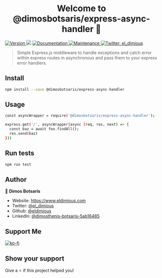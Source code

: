 <h1 align="center">Welcome to @dimosbotsaris/express-async-handler 👋</h1>
<p>
  <a href="https://www.npmjs.com/package/@dimosbotsaris/express-async-handler" target="_blank">
    <img alt="Version" src="https://img.shields.io/npm/v/@dimosbotsaris/express-async-handler.svg">
  </a>
  <img src="https://img.shields.io/badge/npm-%3E%3D7.13.0-blue.svg" />
  <a href="https://github.com/eldimious/express-async-handler#readme" target="_blank">
    <img alt="Documentation" src="https://img.shields.io/badge/documentation-yes-brightgreen.svg" />
  </a>
  <a href="https://github.com/eldimious/express-async-handler/graphs/commit-activity" target="_blank">
    <img alt="Maintenance" src="https://img.shields.io/badge/Maintained%3F-yes-green.svg" />
  </a>

  <a href="https://twitter.com/el_dimious" target="_blank">
    <img alt="Twitter: el_dimious" src="https://img.shields.io/twitter/follow/el_dimious.svg?style=social" />
  </a>
</p>

> Simple Express.js middleware to handle exceptions and catch error within express routes in asynchronous and pass them to your express error handlers.


## Install

```sh
npm install --save @dimosbotsaris/express-async-handler
```

## Usage

```sh
const asyncWrapper = require('@dimosbotsaris/express-async-handler');

express.get('/', asyncWrapper(async (req, res, next) => {
  const baz = await foo.findAll();
  res.send(baz)
}))
```

## Run tests

```sh
npm run test
```

## Author

👤 **Dimos Botsaris**

* Website: https://www.eldimious.com
* Twitter: [@el_dimious](https://twitter.com/el_dimious)
* Github: [@eldimious](https://github.com/eldimious)
* LinkedIn: [@dimosthenis-botsaris-5ab16485](https://www.linkedin.com/in/dimosthenis-botsaris-5ab16485/)

## Support Me

[![ko-fi](https://ko-fi.com/img/githubbutton_sm.svg)](https://ko-fi.com/Y8Y797KCA)

## Show your support

Give a ⭐️ if this project helped you!
